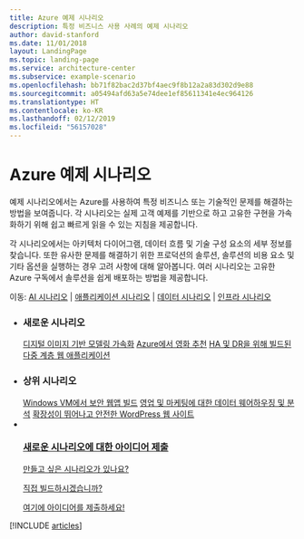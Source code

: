 ```yaml
---
title: Azure 예제 시나리오
description: 특정 비즈니스 사용 사례의 예제 시나리오
author: david-stanford
ms.date: 11/01/2018
layout: LandingPage
ms.topic: landing-page
ms.service: architecture-center
ms.subservice: example-scenario
ms.openlocfilehash: bb71f82bac2d37bf4aec9f8b12a2a83d302d9e88
ms.sourcegitcommit: a05494afd63a5e74dee1ef85611341e4ec964126
ms.translationtype: HT
ms.contentlocale: ko-KR
ms.lasthandoff: 02/12/2019
ms.locfileid: "56157028"
---
```

# <a name="azure-example-scenarios"></a>Azure 예제 시나리오

예제 시나리오에서는 Azure를 사용하여 특정 비즈니스 또는 기술적인 문제를 해결하는 방법을 보여줍니다. 각 시나리오는 실제 고객 예제를 기반으로 하고 고유한 구현을 가속화하기 위해 쉽고 빠르게 읽을 수 있는 지침을 제공합니다.

각 시나리오에서는 아키텍처 다이어그램, 데이터 흐름 및 기술 구성 요소의 세부 정보를 찾습니다. 또한 유사한 문제를 해결하기 위한 프로덕션의 솔루션, 솔루션의 비용 요소 및 기타 옵션을 실행하는 경우 고려 사항에 대해 알아봅니다. 여러 시나리오는 고유한 Azure 구독에서 솔루션을 쉽게 배포하는 방법을 제공합니다.

이동: [AI 시나리오](#ai-scenarios) | [애플리케이션 시나리오](#application-scenarios) | [데이터 시나리오](#data-scenarios) | [인프라 시나리오](#infrastructure-scenarios)

<ul class="panelContent cardsL">
    <li>
        <div class="cardSize">
            <div class="cardPadding">
                <div class="card">
                    <div class="cardText">
                        <h3>새로운 시나리오</h3>
                        <a class="barLink" href="/azure/architecture/example-scenario/infrastructure/image-modeling" data-linktype="absolute-path">디지털 이미지 기반 모델링 가속화</a>
                        <a class="barLink" href="/azure/architecture/example-scenario/ai/movie-recommendations" data-linktype="absolute-path">Azure에서 영화 추천</a>
                        <a class="barLink" href="/azure/architecture/example-scenario/infrastructure/multi-tier-app-disaster-recovery" data-linktype="absolute-path">HA 및 DR을 위해 빌드된 다중 계층 웹 애플리케이션</a>
                    </div>
                </div>
            </div>
        </div>
    </li>
    <li>
        <div class="cardSize">
            <div class="cardPadding">
                <div class="card">
                    <div class="cardText">
                        <h3>상위 시나리오</h3>
                        <a class="barLink" href="/azure/architecture/example-scenario/infrastructure/regulated-multitier-app" data-linktype="absolute-path">Windows VM에서 보안 웹앱 빌드</a>
                        <a class="barLink" href="/azure/architecture/example-scenario/data/data-warehouse" data-linktype="absolute-path">영업 및 마케팅에 대한 데이터 웨어하우징 및 분석</a>
                        <a class="barLink" href="/azure/architecture/example-scenario/infrastructure/wordpress" data-linktype="absolute-path">확장성이 뛰어나고 안전한 WordPress 웹 사이트</a>
                    </div>
                </div>
            </div>
        </div>
    </li>
    <li>
        <div class="cardSize">
            <div class="cardPadding">
                <div class="card">
                    <div class="cardText">
                        <a href="https://azure-architecture.uservoice.com/forums/918625-architecture-guidance" data-linktype="external">
                            <div class="cardSize cardsF">
                                <div class="cardPadding">
                                    <div class="card">
                                        <div class="cardImageOuter">
                                            <div class="cardImage">
                                                <img src="https://docs.microsoft.com/en-us/media/common/i_feedback.svg" alt="" data-linktype="external">
                                            </div>
                                        </div>
                                        <div class="cardText">
                                            <h3 class="x-hidden-focus">새로운 시나리오에 대한 아이디어 제출</h3>
                                            <p>만들고 싶은 시나리오가 있나요?</p>
                                            <p>직접 빌드하시겠습니까?</p>
                                            <p>여기에 아이디어를 제출하세요!</p>
                                        </div>
                                    </div>
                                </div>
                            </div>
                        </a>
                    </div>
                </div>
            </div>
        </div>
    </li>
</ul>

[!INCLUDE [articles](../../includes/scenario_articles.md)]